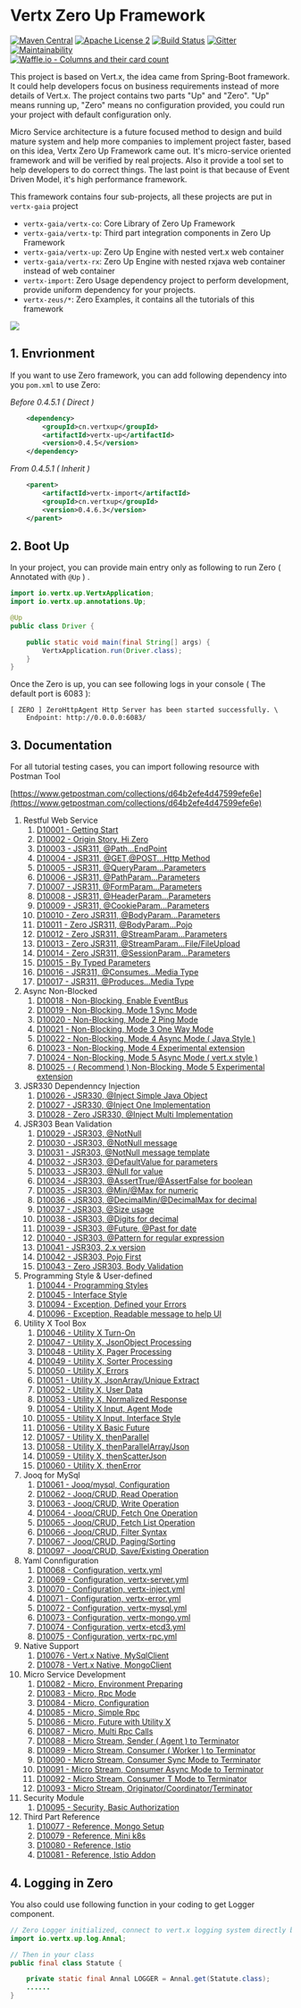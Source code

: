 # Vertx Zero Up Framework

[![Maven Central](https://maven-badges.herokuapp.com/maven-central/cn.vertxup/vertx-zero/badge.svg?style=plastic)](https://maven-badges.herokuapp.com/maven-central/cn.vertxup/vertx-zero/)  [![Apache License 2](https://img.shields.io/badge/license-ASF2-blue.svg)](https://www.apache.org/licenses/LICENSE-2.0.txt)  [![Build Status](https://travis-ci.org/silentbalanceyh/vertx-zero.svg?branch=master)](https://travis-ci.org/silentbalanceyh/vertx-zero)  [![Gitter](https://badges.gitter.im/JoinChat.svg)](https://gitter.im/vertx-up/Lobby)  [![Maintainability](https://api.codeclimate.com/v1/badges/d2d08e521276a496a94e/maintainability)](https://codeclimate.com/github/silentbalanceyh/vertx-zero/maintainability)  
[![Waffle.io - Columns and their card count](https://badge.waffle.io/silentbalanceyh/vertx-zero.svg?columns=all)](https://waffle.io/silentbalanceyh/vertx-zero)

This project is based on Vert.x, the idea came from Spring-Boot framework. It could help developers focus on business requirements instead of more details of Vert.x. The project contains two parts "Up" and "Zero". "Up" means running up, "Zero" means no configuration provided, you could run your project with default configuration only.

Micro Service architecture is a future focused method to design and build mature system and help more companies to implement project faster, based on this idea, Vertx Zero Up Framework came out. It's micro-service oriented framework and will be verified by real projects. Also it provide a tool set to help developers to do correct things. The last point is that because of Event Driven Model, it's high performance framework.

This framework contains four sub-projects, all these projects are put in `vertx-gaia` project

* `vertx-gaia/vertx-co`: Core Library of Zero Up Framework
* `vertx-gaia/vertx-tp`: Third part integration components in Zero Up Framework
* `vertx-gaia/vertx-up`: Zero Up Engine with nested vert.x web container
* `vertx-gaia/vertx-rx`: Zero Up Engine with nested rxjava web container instead of web container
* `vertx-import`: Zero Usage dependency project to perform development, provide uniform dependency for your projects.
* `vertx-zeus/*`: Zero Examples, it contains all the tutorials of this framework

![](doc/image/zero-up.png)

## 1. Envrionment

If you want to use Zero framework, you can add following dependency into you `pom.xml` to use Zero:

_Before 0.4.5.1 \( Direct \)_

```xml
    <dependency>
        <groupId>cn.vertxup</groupId>
        <artifactId>vertx-up</artifactId>
        <version>0.4.5</version>
    </dependency>
```

_From 0.4.5.1 \( Inherit \)_

```xml
    <parent>
        <artifactId>vertx-import</artifactId>
        <groupId>cn.vertxup</groupId>
        <version>0.4.6.3</version>
    </parent>
```

## 2. Boot Up

In your project, you can provide main entry only as following to run Zero \( Annotated with `@Up` \) .

```java
import io.vertx.up.VertxApplication;
import io.vertx.up.annotations.Up;

@Up
public class Driver {

    public static void main(final String[] args) {
        VertxApplication.run(Driver.class);
    }
}
```

Once the Zero is up, you can see following logs in your console \( The default port is 6083 \):

```
[ ZERO ] ZeroHttpAgent Http Server has been started successfully. \
    Endpoint: http://0.0.0.0:6083/
```

## 3. Documentation

For all tutorial testing cases, you can import following resource with Postman Tool

[https://www.getpostman.com/collections/d64b2efe4d47599efe6e](https://www.getpostman.com/collections/d64b2efe4d47599efe6e)

1. Restful Web Service
   1. [D10001 - Getting Start](doc/vertx-zero-tutorial/0-start-up.md)
   2. [D10002 - Origin Story, Hi Zero](doc/vertx-zero-tutorial/d10002-origin-story-hi-zero.md)
   3. [D10003 - JSR311, @Path...EndPoint](doc/vertx-zero-tutorial/d10003-jsr311-path-usage.md)
   4. [D10004 - JSR311, @GET,@POST...Http Method](doc/vertx-zero-tutorial/d10004-httpmethod-usage.md)
   5. [D10005 - JSR311, @QueryParam...Parameters](doc/vertx-zero-tutorial/d10005-queryparam-usage.md)
   6. [D10006 - JSR311, @PathParam...Parameters](doc/vertx-zero-tutorial/d10006-jsr311-pathparamparameters.md)
   7. [D10007 - JSR311, @FormParam...Parameters](doc/vertx-zero-tutorial/d10007-jsr311-formparamparameters.md)
   8. [D10008 - JSR311, @HeaderParam...Parameters](doc/vertx-zero-tutorial/d10008-jsr311-headerparamparameters.md)
   9. [D10009 - JSR311, @CookieParam...Parameters](doc/vertx-zero-tutorial/d10009-jsr311-cookieparamparameters.md)
   10. [D10010 - Zero JSR311, @BodyParam...Parameters](doc/vertx-zero-tutorial/d10010-zero-jsr311-bodyparamparameters.md)
   11. [D10011 - Zero JSR311, @BodyParam...Pojo](doc/vertx-zero-tutorial/d10011-zero-jsr311-bodyparampojo.md)
   12. [D10012 - Zero JSR311, @StreamParam...Parameters](doc/vertx-zero-tutorial/d10012-zero-jsr311-streamparamparameters.md)
   13. [D10013 - Zero JSR311, @StreamParam...File/FileUpload](doc/vertx-zero-tutorial/d10013-zero-jsr311-streamparamfilefileupload.md)
   14. [D10014 - Zero JSR311, @SessionParam...Parameters](doc/vertx-zero-tutorial/d10014-zero-jsr311-sessionparamparameters.md)
   15. [D10015 - By Typed Parameters](doc/vertx-zero-tutorial/d10015-by-typed-parameters.md)
   16. [D10016 - JSR311, @Consumes...Media Type](doc/vertx-zero-tutorial/d10016-jsr311-consumesmedia-type.md)
   17. [D10017 - JSR311, @Produces...Media Type](doc/vertx-zero-tutorial/d10017-jsr311-producesmedia-type.md)
2. Async Non-Blocked
   1. [D10018 - Non-Blocking, Enable EventBus](doc/vertx-zero-tutorial/d10018-async-enable-eventbus.md)
   2. [D10019 - Non-Blocking, Mode 1 Sync Mode](doc/vertx-zero-tutorial/d10019-non-blocking-mode-1-sync-mode.md)
   3. [D10020 - Non-Blocking, Mode 2 Ping Mode](doc/vertx-zero-tutorial/d10020-non-blocking-mode-2-block-mode.md)
   4. [D10021 - Non-Blocking, Mode 3 One Way Mode](doc/vertx-zero-tutorial/d10021-non-blocking-mode-3-one-way-mode.md)
   5. [D10022 - Non-Blocking, Mode 4 Async Mode \( Java Style \)](doc/vertx-zero-tutorial/d10022-recommend-non-blocking-mode-4-async-mode.md)
   6. [D10023 - Non-Blocking, Mode 4 Experimental extension](doc/vertx-zero-tutorial/d10023-non-blocking-mode-4-experimental-extension.md)
   7. [D10024 - Non-Blocking, Mode 5 Async Mode \( vert.x style \)](doc/vertx-zero-tutorial/d10024-non-blocking-mode-5-async-mode-vertx-style.md)
   8. [D10025 - \( Recommend \) Non-Blocking, Mode 5 Experimental extension](doc/vertx-zero-tutorial/d10025-non-blocking-mode-5-experimental-extension.md)
3. JSR330 Dependenncy Injection
   1. [D10026 - JSR330, @Inject Simple Java Object](doc/vertx-zero-tutorial/d10026-jsr330-inject-simple-java-object.md)
   2. [D10027 - JSR330, @Inject One Implementation](doc/vertx-zero-tutorial/d10027-jsr330-inject-one-implementation.md)
   3. [D10028 - Zero JSR330, @Inject Multi Implementation](doc/vertx-zero-tutorial/d10028-zero-jsr330-inject-multi-implementation.md)
4. JSR303 Bean Validation
   1. [D10029 - JSR303, @NotNull](doc/vertx-zero-tutorial/d10029-jsr303-notnull.md)
   2. [D10030 - JSR303, @NotNull message](doc/vertx-zero-tutorial/d10030-jsr303-notnull-message.md)
   3. [D10031 - JSR303, @NotNull message template](doc/vertx-zero-tutorial/d10031-jsr303-notnull-message-template.md)
   4. [D10032 - JSR303, @DefaultValue for parameters](doc/vertx-zero-tutorial/d10032-jsr303-defaultvalue-for-parameters.md)
   5. [D10033 - JSR303, @Null for value](doc/vertx-zero-tutorial/d10033-jsr303-null-for-value.md)
   6. [D10034 - JSR303, @AssertTrue/@AssertFalse for boolean](doc/vertx-zero-tutorial/d10034-asserttrueassertfalse-for-boolean.md)
   7. [D10035 - JSR303, @Min/@Max for numeric](doc/vertx-zero-tutorial/d10035-jsr303-minmax-for-numeric.md)
   8. [D10036 - JSR303, @DecimalMin/@DecimalMax for decimal](doc/vertx-zero-tutorial/d10036-jsr303-decimalmindecimalmax-for-decimal.md)
   9. [D10037 - JSR303, @Size usage](doc/vertx-zero-tutorial/d10037-jsr303-size-usage.md)
   10. [D10038 - JSR303, @Digits for decimal](doc/vertx-zero-tutorial/d10038-jsr303-digits-for-decimal.md)
   11. [D10039 - JSR303, @Future, @Past for date](doc/vertx-zero-tutorial/d10039-jsr303-future-past-for-date.md)
   12. [D10040 - JSR303, @Pattern for regular expression](doc/vertx-zero-tutorial/d10040-jsr303-pattern-for-regular-expression.md)
   13. [D10041 - JSR303, 2.x version](doc/vertx-zero-tutorial/d10041-jsr303-in-future-usage.md)
   14. [D10042 - JSR303, Pojo First](doc/vertx-zero-tutorial/d10043-jsr303-pojo-first.md)
   15. [D10043 - Zero JSR303, Body Validation](doc/vertx-zero-tutorial/d10043-zero-jsr303-body-validation.md)
5. Programming Style & User-defined
   1. [D10044 - Programming Styles](doc/vertx-zero-tutorial/d10044-programming-styles.md)
   2. [D10045 - Interface Style](doc/vertx-zero-tutorial/d10044-recommend-interface-mode-only.md)
   3. [D10094 - Exception, Defined your Errors](doc/vertx-zero-tutorial/d10094-exception-defined-your-errors.md)
   4. [D10096 - Exception, Readable message to help UI](doc/vertx-zero-tutorial/d10096-exception-readable-message-to-help-ui.md)
6. Utility X Tool Box
   1. [D10046 - Utility X Turn-On](doc/vertx-zero-tutorial/d10046-utilityx-turn-on.md)
   2. [D10047 - Utility X, JsonObject Processing](doc/vertx-zero-tutorial/d10047-utility-x-json-processinng.md)
   3. [D10048 - Utility X, Pager Processing](doc/vertx-zero-tutorial/d10048-utility-x-pager-processing.md)
   4. [D10049 - Utility X, Sorter Processing](doc/vertx-zero-tutorial/d10049-utility-x-sorter-processing.md)
   5. [D10050 - Utility X, Errors](doc/vertx-zero-tutorial/d10050-utility-x-errors.md)
   6. [D10051 - Utility X, JsonArray/Unique Extract](doc/vertx-zero-tutorial/d10051-utility-x-jsonarrayunique-extract.md)
   7. [D10052 - Utility X, User Data](doc/vertx-zero-tutorial/d10052-utility-x-user-data.md)
   8. [D10053 - Utility X, Normalized Response](doc/vertx-zero-tutorial/d10053-utility-x-normalized-response.md)
   9. [D10054 - Utility X Input, Agent Mode](doc/vertx-zero-tutorial/d10054-utility-x-input-agent-mode.md)
   10. [D10055 - Utility X Input, Interface Style](doc/vertx-zero-tutorial/d10055-utility-x-interface-style.md)
   11. [D10056 - Utility X Basic Future](doc/vertx-zero-tutorial/d10056-utility-x-rest.md)
   12. [D10057 - Utility X, thenParallel](doc/vertx-zero-tutorial/d10057-utility-x-advanced-futures.md)
   13. [D10058 - Utility X, thenParallelArray/Json](doc/vertx-zero-tutorial/d10058-utility-x-thenparallelarrayjson.md)
   14. [D10059 - Utility X, thenScatterJson](doc/vertx-zero-tutorial/d10059-utility-x-thenscatterjson.md)
   15. [D10060 - Utility X, thenError](doc/vertx-zero-tutorial/d10060-utility-x-thenerror.md)
7. Jooq for MySql
   1. [D10061 - Jooq/mysql, Configuration](doc/vertx-zero-tutorial/d10061-jooqmysql-configuration.md)
   2. [D10062 - Jooq/CRUD, Read Operation](doc/vertx-zero-tutorial/d10062-jooq-get.md)
   3. [D10063 - Jooq/CRUD, Write Operation](doc/vertx-zero-tutorial/d10063-jooqcreate-operations.md)
   4. [D10064 - Jooq/CRUD, Fetch One Operation](doc/vertx-zero-tutorial/d10064-jooqcrud-fetch-one-operation.md)
   5. [D10065 - Jooq/CRUD, Fetch List Operation](doc/vertx-zero-tutorial/d10065-jooqcrud-fetch-list-operation.md)
   6. [D10066 - Jooq/CRUD, Filter Syntax](doc/vertx-zero-tutorial/d10066-jooqcrud-filter-syntax.md)
   7. [D10067 - Jooq/CRUD, Paging/Sorting](doc/vertx-zero-tutorial/d10067-jooqcrud-advanced-search-operation.md)
   8. [D10097 - Jooq/CRUD, Save/Existing Operation](doc/vertx-zero-tutorial/d10097-jooqcrud-save-operation.md)
8. Yaml Connfiguration
   1. [D10068 - Configuration, vertx.yml](doc/vertx-zero-tutorial/d10068-fragment-yaml-configuration.md)
   2. [D10069 - Configuration, vertx-server.yml](doc/vertx-zero-tutorial/d10069-configuration-vertx-serveryml.md)
   3. [D10070 - Configuration, vertx-inject.yml](doc/vertx-zero-tutorial/d10070-configuration-vertx-injectyml.md)
   4. [D10071 - Configuration, vertx-error.yml](doc/vertx-zero-tutorial/d10071-configuration-vertx-erroryml.md)
   5. [D10072 - Configuration, vertx-mysql.yml](doc/vertx-zero-tutorial/d10072-configuration-vertx-mysqlyml.md)
   6. [D10073 - Configuration, vertx-mongo.yml](doc/vertx-zero-tutorial/d10073-configuration-vertx-mongoyml.md)
   7. [D10074 - Configuration, vertx-etcd3.yml](doc/vertx-zero-tutorial/d10074-configuration-vertx-etcd3yml.md)
   8. [D10075 - Configuration, vertx-rpc.yml](doc/vertx-zero-tutorial/d10075-configuration-vertx-rpcyml.md)
9. Native Support
   1. [D10076 - Vert.x Native, MySqlClient](doc/vertx-zero-tutorial/d10076-vertx-native-mysqlclient.md)
   2. [D10078 - Vert.x Native, MongoClient](doc/vertx-zero-tutorial/d10077-vertx-native-mongoclient.md)
10. Micro Service Development
    1. [D10082 - Micro, Environment Preparing](doc/vertx-zero-tutorial/d10082-micro-environment-preparing.md)
    2. [D10083 - Micro, Rpc Mode](doc/vertx-zero-tutorial/d10083-micro-rpc-mode.md)
    3. [D10084 - Micro, Configuration](doc/vertx-zero-tutorial/d10084-micro-yaml-configuration.md)
    4. [D10085 - Micro, Simple Rpc](doc/vertx-zero-tutorial/d10085-micro-simple-rpc.md)
    5. [D10086 - Micro, Future with Utility X](doc/vertx-zero-tutorial/d10085-micro-future-with-utility-x.md)
    6. [D10087 - Micro, Multi Rpc Calls](doc/vertx-zero-tutorial/d10087-micro-multi-rpc-calls.md)
    7. [D10088 - Micro Stream,  Sender \( Agent \) to Terminator](doc/vertx-zero-tutorial/d10088-micro-stream-sender-agent-to-terminator.md)
    8. [D10089 - Micro Stream, Consumer \( Worker \) to Terminator](doc/vertx-zero-tutorial/d10089-micro-consumer-worker-to-terminator.md)
    9. [D10090 - Micro Stream, Consumer Sync Mode to Terminator](doc/vertx-zero-tutorial/d10090-micro-stream-consumer-sync.md)
    10. [D10091 - Micro Stream, Consumer Async Mode to Terminator](doc/vertx-zero-tutorial/d10091-micro-stream-consumer-async-to-terminator.md)
    11. [D10092 - Micro Stream, Consumer T Mode to Terminator](doc/vertx-zero-tutorial/d10092-micro-stream-consumer-t-mode-to-terminator.md)
    12. [D10093 - Micro Stream, Originator/Coordinator/Terminator](doc/vertx-zero-tutorial/d10093-micro-stream-originatorcoordinatorterminator.md)
11. Security Module
    1. [D10095 - Security, Basic Authorization](doc/vertx-zero-tutorial/d10095-security-basic-authorization.md)
12. Third Part Reference
    1. [D10077 - Reference, Mongo Setup](doc/vertx-zero-tutorial/d10077-third-part-mongo-setup.md)
    2. [D10079 - Reference, Mini k8s](doc/vertx-zero-tutorial/d10079-reference-mini-k8s.md)
    3. [D10080 - Reference, Istio](doc/vertx-zero-tutorial/d10080-reference-istio.md)
    4. [D10081 - Reference, Istio Addon](doc/vertx-zero-tutorial/d10081-reference-istio-addon.md)

## 4. Logging in Zero

You also could use following function in your coding to get Logger component.

```java
// Zero Logger initialized, connect to vert.x logging system directly but uniform managed by zero.
import io.vertx.up.log.Annal;

// Then in your class
public final class Statute {

    private static final Annal LOGGER = Annal.get(Statute.class);
    ......
}
```



